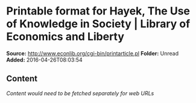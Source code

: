 # Printable format for Hayek, The Use of Knowledge in Society | Library of Economics and Liberty

**Source:** http://www.econlib.org/cgi-bin/printarticle.pl
**Folder:** Unread
**Added:** 2016-04-26T08:03:54




## Content
*Content would need to be fetched separately for web URLs*
